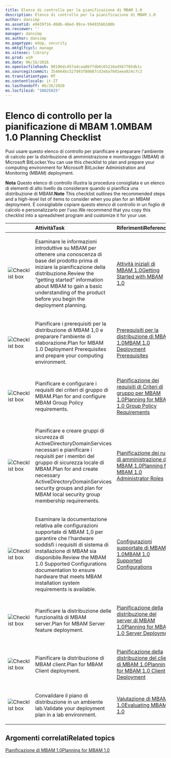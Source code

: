 ```yaml
---
title: Elenco di controllo per la pianificazione di MBAM 1.0
description: Elenco di controllo per la pianificazione di MBAM 1.0
author: dansimp
ms.assetid: e9439f16-d68b-48ed-99ce-5949356b180b
ms.reviewer: ''
manager: dansimp
ms.author: dansimp
ms.pagetype: mdop, security
ms.mktglfcycl: manage
ms.sitesec: library
ms.prod: w10
ms.date: 06/16/2016
ms.openlocfilehash: 08106dc457a4caa86ffdb0c65216e4567785db1c
ms.sourcegitcommit: 354664bc527d93f80687cd2eba70d1eea024c7c3
ms.translationtype: MT
ms.contentlocale: it-IT
ms.lasthandoff: 06/26/2020
ms.locfileid: "10825825"
---
```

# <span data-ttu-id="35225-103">Elenco di controllo per la pianificazione di MBAM 1.0</span><span class="sxs-lookup"><span data-stu-id="35225-103">MBAM 1.0 Planning Checklist</span></span>


<span data-ttu-id="35225-104">Puoi usare questo elenco di controllo per pianificare e preparare l'ambiente di calcolo per la distribuzione di amministrazione e monitoraggio (MBAM) di Microsoft BitLocker.</span><span class="sxs-lookup"><span data-stu-id="35225-104">You can use this checklist to plan and prepare your computing environment for Microsoft BitLocker Administration and Monitoring (MBAM) deployment.</span></span>

<span data-ttu-id="35225-105">**Nota**  Questo elenco di controllo illustra la procedura consigliata e un elenco di elementi di alto livello da considerare quando si pianifica una distribuzione di MBAM.</span><span class="sxs-lookup"><span data-stu-id="35225-105">**Note** This checklist outlines the recommended steps and a high-level list of items to consider when you plan for an MBAM deployment.</span></span> <span data-ttu-id="35225-106">È consigliabile copiare questo elenco di controllo in un foglio di calcolo e personalizzarlo per l'uso.</span><span class="sxs-lookup"><span data-stu-id="35225-106">We recommend that you copy this checklist into a spreadsheet program and customize it for your use.</span></span>

 

<table>
<colgroup>
<col width="25%" />
<col width="25%" />
<col width="25%" />
<col width="25%" />
</colgroup>
<thead>
<tr class="header">
<th align="left"></th>
<th align="left"><span data-ttu-id="35225-107">Attività</span><span class="sxs-lookup"><span data-stu-id="35225-107">Task</span></span></th>
<th align="left"><span data-ttu-id="35225-108">Riferimenti</span><span class="sxs-lookup"><span data-stu-id="35225-108">References</span></span></th>
<th align="left"><span data-ttu-id="35225-109">Note</span><span class="sxs-lookup"><span data-stu-id="35225-109">Notes</span></span></th>
</tr>
</thead>
<tbody>
<tr class="odd">
<td align="left"><img src="images/checklistbox.gif" alt="Checklist box" /></td>
<td align="left"><p><span data-ttu-id="35225-110">Esaminare le informazioni introduttive su MBAM per ottenere una conoscenza di base del prodotto prima di iniziare la pianificazione della distribuzione.</span><span class="sxs-lookup"><span data-stu-id="35225-110">Review the “getting started” information about MBAM to gain a basic understanding of the product before you begin the deployment planning.</span></span></p></td>
<td align="left"><p><a href="getting-started-with-mbam-10.md" data-raw-source="[Getting Started with MBAM 1.0](getting-started-with-mbam-10.md)"><span data-ttu-id="35225-111">Attività iniziali di MBAM 1.0</span><span class="sxs-lookup"><span data-stu-id="35225-111">Getting Started with MBAM 1.0</span></span></a></p></td>
<td align="left"><p></p></td>
</tr>
<tr class="even">
<td align="left"><img src="images/checklistbox.gif" alt="Checklist box" /></td>
<td align="left"><p><span data-ttu-id="35225-112">Pianificare i prerequisiti per la distribuzione di MBAM 1,0 e preparare l'ambiente di elaborazione.</span><span class="sxs-lookup"><span data-stu-id="35225-112">Plan for MBAM 1.0 Deployment Prerequisites and prepare your computing environment.</span></span></p></td>
<td align="left"><p><a href="mbam-10-deployment-prerequisites.md" data-raw-source="[MBAM 1.0 Deployment Prerequisites](mbam-10-deployment-prerequisites.md)"><span data-ttu-id="35225-113">Prerequisiti per la distribuzione di MBAM 1.0</span><span class="sxs-lookup"><span data-stu-id="35225-113">MBAM 1.0 Deployment Prerequisites</span></span></a></p></td>
<td align="left"><p></p></td>
</tr>
<tr class="odd">
<td align="left"><img src="images/checklistbox.gif" alt="Checklist box" /></td>
<td align="left"><p><span data-ttu-id="35225-114">Pianificare e configurare i requisiti dei criteri di gruppo di MBAM.</span><span class="sxs-lookup"><span data-stu-id="35225-114">Plan for and configure MBAM Group Policy requirements.</span></span></p></td>
<td align="left"><p><a href="planning-for-mbam-10-group-policy-requirements.md" data-raw-source="[Planning for MBAM 1.0 Group Policy Requirements](planning-for-mbam-10-group-policy-requirements.md)"><span data-ttu-id="35225-115">Pianificazione dei requisiti di Criteri di gruppo per MBAM 1.0</span><span class="sxs-lookup"><span data-stu-id="35225-115">Planning for MBAM 1.0 Group Policy Requirements</span></span></a></p></td>
<td align="left"><p></p></td>
</tr>
<tr class="even">
<td align="left"><img src="images/checklistbox.gif" alt="Checklist box" /></td>
<td align="left"><p><span data-ttu-id="35225-116">Pianificare e creare gruppi di sicurezza di ActiveDirectoryDomainServices necessari e pianificare i requisiti per i membri del gruppo di sicurezza locale di MBAM.</span><span class="sxs-lookup"><span data-stu-id="35225-116">Plan for and create necessary ActiveDirectoryDomainServices security groups and plan for MBAM local security group membership requirements.</span></span></p></td>
<td align="left"><p><a href="planning-for-mbam-10-administrator-roles.md" data-raw-source="[Planning for MBAM 1.0 Administrator Roles](planning-for-mbam-10-administrator-roles.md)"><span data-ttu-id="35225-117">Pianificazione dei ruoli di amministrazione di MBAM 1.0</span><span class="sxs-lookup"><span data-stu-id="35225-117">Planning for MBAM 1.0 Administrator Roles</span></span></a></p></td>
<td align="left"><p></p></td>
</tr>
<tr class="odd">
<td align="left"><img src="images/checklistbox.gif" alt="Checklist box" /></td>
<td align="left"><p><span data-ttu-id="35225-118">Esaminare la documentazione relativa alle configurazioni supportate di MBAM 1,0 per garantire che l'hardware soddisfi i requisiti di sistema di installazione di MBAM sia disponibile.</span><span class="sxs-lookup"><span data-stu-id="35225-118">Review the MBAM 1.0 Supported Configurations documentation to ensure hardware that meets MBAM installation system requirements is available.</span></span></p></td>
<td align="left"><p><a href="mbam-10-supported-configurations.md" data-raw-source="[MBAM 1.0 Supported Configurations](mbam-10-supported-configurations.md)"><span data-ttu-id="35225-119">Configurazioni supportate di MBAM 1.0</span><span class="sxs-lookup"><span data-stu-id="35225-119">MBAM 1.0 Supported Configurations</span></span></a></p></td>
<td align="left"><p></p></td>
</tr>
<tr class="even">
<td align="left"><img src="images/checklistbox.gif" alt="Checklist box" /></td>
<td align="left"><p><span data-ttu-id="35225-120">Pianificare la distribuzione delle funzionalità di MBAM server.</span><span class="sxs-lookup"><span data-stu-id="35225-120">Plan for MBAM Server feature deployment.</span></span></p></td>
<td align="left"><p><a href="planning-for-mbam-10-server-deployment.md" data-raw-source="[Planning for MBAM 1.0 Server Deployment](planning-for-mbam-10-server-deployment.md)"><span data-ttu-id="35225-121">Pianificazione della distribuzione del server di MBAM 1.0</span><span class="sxs-lookup"><span data-stu-id="35225-121">Planning for MBAM 1.0 Server Deployment</span></span></a></p></td>
<td align="left"><p></p></td>
</tr>
<tr class="odd">
<td align="left"><img src="images/checklistbox.gif" alt="Checklist box" /></td>
<td align="left"><p><span data-ttu-id="35225-122">Pianificare la distribuzione di MBAM client.</span><span class="sxs-lookup"><span data-stu-id="35225-122">Plan for MBAM Client deployment.</span></span></p></td>
<td align="left"><p><a href="planning-for-mbam-10-client-deployment.md" data-raw-source="[Planning for MBAM 1.0 Client Deployment](planning-for-mbam-10-client-deployment.md)"><span data-ttu-id="35225-123">Pianificazione della distribuzione del client di MBAM 1.0</span><span class="sxs-lookup"><span data-stu-id="35225-123">Planning for MBAM 1.0 Client Deployment</span></span></a></p></td>
<td align="left"><p></p></td>
</tr>
<tr class="even">
<td align="left"><img src="images/checklistbox.gif" alt="Checklist box" /></td>
<td align="left"><p><span data-ttu-id="35225-124">Convalidare il piano di distribuzione in un ambiente lab.</span><span class="sxs-lookup"><span data-stu-id="35225-124">Validate your deployment plan in a lab environment.</span></span></p></td>
<td align="left"><p><a href="evaluating-mbam-10.md" data-raw-source="[Evaluating MBAM 1.0](evaluating-mbam-10.md)"><span data-ttu-id="35225-125">Valutazione di MBAM 1.0</span><span class="sxs-lookup"><span data-stu-id="35225-125">Evaluating MBAM 1.0</span></span></a></p></td>
<td align="left"><p></p></td>
</tr>
</tbody>
</table>

 

## <span data-ttu-id="35225-126">Argomenti correlati</span><span class="sxs-lookup"><span data-stu-id="35225-126">Related topics</span></span>


[<span data-ttu-id="35225-127">Pianificazione di MBAM 1.0</span><span class="sxs-lookup"><span data-stu-id="35225-127">Planning for MBAM 1.0</span></span>](planning-for-mbam-10.md)

 

 





